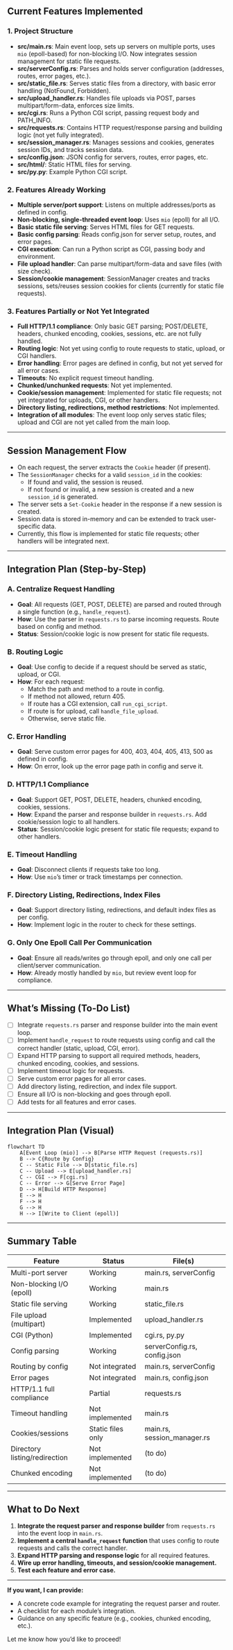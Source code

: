 ## **Current Features Implemented**

### **1. Project Structure**

- **src/main.rs**: Main event loop, sets up servers on multiple ports, uses `mio` (epoll-based) for non-blocking I/O. Now integrates session management for static file requests.
- **src/serverConfig.rs**: Parses and holds server configuration (addresses, routes, error pages, etc.).
- **src/static_file.rs**: Serves static files from a directory, with basic error handling (NotFound, Forbidden).
- **src/upload_handler.rs**: Handles file uploads via POST, parses multipart/form-data, enforces size limits.
- **src/cgi.rs**: Runs a Python CGI script, passing request body and PATH_INFO.
- **src/requests.rs**: Contains HTTP request/response parsing and building logic (not yet fully integrated).
- **src/session_manager.rs**: Manages sessions and cookies, generates session IDs, and tracks session data.
- **src/config.json**: JSON config for servers, routes, error pages, etc.
- **src/html/**: Static HTML files for serving.
- **src/py.py**: Example Python CGI script.

### **2. Features Already Working**

- **Multiple server/port support**: Listens on multiple addresses/ports as defined in config.
- **Non-blocking, single-threaded event loop**: Uses `mio` (epoll) for all I/O.
- **Basic static file serving**: Serves HTML files for GET requests.
- **Basic config parsing**: Reads config.json for server setup, routes, and error pages.
- **CGI execution**: Can run a Python script as CGI, passing body and environment.
- **File upload handler**: Can parse multipart/form-data and save files (with size check).
- **Session/cookie management**: SessionManager creates and tracks sessions, sets/reuses session cookies for clients (currently for static file requests).

### **3. Features Partially or Not Yet Integrated**

- **Full HTTP/1.1 compliance**: Only basic GET parsing; POST/DELETE, headers, chunked encoding, cookies, sessions, etc. are not fully handled.
- **Routing logic**: Not yet using config to route requests to static, upload, or CGI handlers.
- **Error handling**: Error pages are defined in config, but not yet served for all error cases.
- **Timeouts**: No explicit request timeout handling.
- **Chunked/unchunked requests**: Not yet implemented.
- **Cookie/session management**: Implemented for static file requests; not yet integrated for uploads, CGI, or other handlers.
- **Directory listing, redirections, method restrictions**: Not implemented.
- **Integration of all modules**: The event loop only serves static files; upload and CGI are not yet called from the main loop.

---

## **Session Management Flow**

- On each request, the server extracts the `Cookie` header (if present).
- The `SessionManager` checks for a valid `session_id` in the cookies:
  - If found and valid, the session is reused.
  - If not found or invalid, a new session is created and a new `session_id` is generated.
- The server sets a `Set-Cookie` header in the response if a new session is created.
- Session data is stored in-memory and can be extended to track user-specific data.
- Currently, this flow is implemented for static file requests; other handlers will be integrated next.

---

## **Integration Plan (Step-by-Step)**

### **A. Centralize Request Handling**

- **Goal**: All requests (GET, POST, DELETE) are parsed and routed through a single function (e.g., `handle_request`).
- **How**: Use the parser in `requests.rs` to parse incoming requests. Route based on config and method.
- **Status**: Session/cookie logic is now present for static file requests.

### **B. Routing Logic**

- **Goal**: Use config to decide if a request should be served as static, upload, or CGI.
- **How**: For each request:
  - Match the path and method to a route in config.
  - If method not allowed, return 405.
  - If route has a CGI extension, call `run_cgi_script`.
  - If route is for upload, call `handle_file_upload`.
  - Otherwise, serve static file.

### **C. Error Handling**

- **Goal**: Serve custom error pages for 400, 403, 404, 405, 413, 500 as defined in config.
- **How**: On error, look up the error page path in config and serve it.

### **D. HTTP/1.1 Compliance**

- **Goal**: Support GET, POST, DELETE, headers, chunked encoding, cookies, sessions.
- **How**: Expand the parser and response builder in `requests.rs`. Add cookie/session logic to all handlers.
- **Status**: Session/cookie logic present for static file requests; expand to other handlers.

### **E. Timeout Handling**

- **Goal**: Disconnect clients if requests take too long.
- **How**: Use `mio`’s timer or track timestamps per connection.

### **F. Directory Listing, Redirections, Index Files**

- **Goal**: Support directory listing, redirections, and default index files as per config.
- **How**: Implement logic in the router to check for these settings.

### **G. Only One Epoll Call Per Communication**

- **Goal**: Ensure all reads/writes go through epoll, and only one call per client/server communication.
- **How**: Already mostly handled by `mio`, but review event loop for compliance.

---

## **What’s Missing (To-Do List)**

- [ ] Integrate `requests.rs` parser and response builder into the main event loop.
- [ ] Implement `handle_request` to route requests using config and call the correct handler (static, upload, CGI, error).
- [ ] Expand HTTP parsing to support all required methods, headers, chunked encoding, cookies, and sessions.
- [ ] Implement timeout logic for requests.
- [ ] Serve custom error pages for all error cases.
- [ ] Add directory listing, redirection, and index file support.
- [ ] Ensure all I/O is non-blocking and goes through epoll.
- [ ] Add tests for all features and error cases.

---

## **Integration Plan (Visual)**

```mermaid
flowchart TD
    A[Event Loop (mio)] --> B[Parse HTTP Request (requests.rs)]
    B --> C{Route by Config}
    C -- Static File --> D[static_file.rs]
    C -- Upload --> E[upload_handler.rs]
    C -- CGI --> F[cgi.rs]
    C -- Error --> G[Serve Error Page]
    D --> H[Build HTTP Response]
    E --> H
    F --> H
    G --> H
    H --> I[Write to Client (epoll)]
```

---

## **Summary Table**

| Feature                        | Status                  | File(s)                      |
|--------------------------------|------------------------|------------------------------|
| Multi-port server               | Working                | main.rs, serverConfig        |
| Non-blocking I/O (epoll)        | Working                | main.rs                      |
| Static file serving             | Working                | static_file.rs               |
| File upload (multipart)         | Implemented            | upload_handler.rs            |
| CGI (Python)                    | Implemented            | cgi.rs, py.py                |
| Config parsing                  | Working                | serverConfig.rs, config.json |
| Routing by config               | Not integrated         | main.rs, serverConfig        |
| Error pages                     | Not integrated         | main.rs, config.json         |
| HTTP/1.1 full compliance        | Partial                | requests.rs                  |
| Timeout handling                | Not implemented        | main.rs                      |
| Cookies/sessions                | Static files only      | main.rs, session_manager.rs  |
| Directory listing/redirection   | Not implemented        | (to do)                      |
| Chunked encoding                | Not implemented        | (to do)                      |

---

## **What to Do Next**

1. **Integrate the request parser and response builder** from `requests.rs` into the event loop in `main.rs`.
2. **Implement a central `handle_request` function** that uses config to route requests and calls the correct handler.
3. **Expand HTTP parsing and response logic** for all required features.
4. **Wire up error handling, timeouts, and session/cookie management.**
5. **Test each feature and error case.**

---

**If you want, I can provide:**

- A concrete code example for integrating the request parser and router.
- A checklist for each module’s integration.
- Guidance on any specific feature (e.g., cookies, chunked encoding, etc.).

Let me know how you’d like to proceed!

